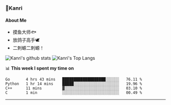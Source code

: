 ### 🌱Kanri
#### About Me
- 摸鱼大师🐟
- 放鸽子高手🕊
- 二刺螈二刺螈！

![Kanri's github stats](https://github-readme-stats.vercel.app/api?username=Yiwen-Chan&show_icons=true&theme=vue&line_height=20)
![Kanri's Top Langs](https://github-readme-stats.vercel.app/api/top-langs/?username=Yiwen-Chan&layout=compact&theme=vue&card_width=270)

📊 **This week I spent my time on**
<!--START_SECTION:waka-->
```text
Go       4 hrs 43 mins   ███████████████████░░░░░░   76.11 % 
Python   1 hr 14 mins    █████░░░░░░░░░░░░░░░░░░░░   19.96 % 
C++      11 mins         ▓░░░░░░░░░░░░░░░░░░░░░░░░   03.10 % 
C        1 min           ░░░░░░░░░░░░░░░░░░░░░░░░░   00.49 % 
```
<!--END_SECTION:waka-->

***

